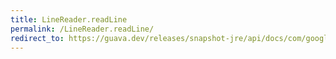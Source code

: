 ```yaml
---
title: LineReader.readLine
permalink: /LineReader.readLine/
redirect_to: https://guava.dev/releases/snapshot-jre/api/docs/com/google/common/io/LineReader.html#readLine--
---
```

